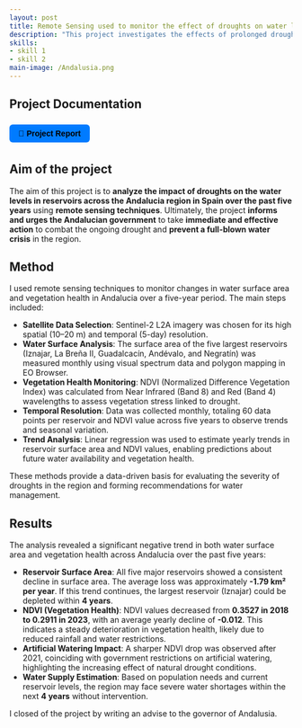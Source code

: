 ```yaml
---
layout: post
title: Remote Sensing used to monitor the effect of droughts on water levels in the water reservoirs in the region of Andalucia in Spain.
description: "This project investigates the effects of prolonged droughts on water reservoirs in Andalucia, Spain, using remote sensing data. By analyzing satellite imagery from Sentinel-2, it tracks changes in water surface area and vegetation health over the past five years. The goal is to identify trends in water scarcity and environmental degradation and provide actionable insights to help prevent a looming water crisis in the region. The project combines spatial analysis with policy recommendations to raise awareness and encourage faster government response." 
skills: 
- skill 1
- skill 2
main-image: /Andalusia.png
---
```

## Project Documentation
<div style="display: flex; flex-wrap: wrap; gap: 12px; margin-bottom: 20px;">

  <a href="/assets/Earth_Observation_Project_Jasper_Welgemoed.pdf" target="_blank" style="
    background-color: #007bff;
    color: black;
    padding: 8px 16px;
    border-radius: 6px;
    text-decoration: none;
    font-weight: bold;
    font-family: sans-serif;">
    📄 Project Report
  </a>

</div>

## Aim of the project

The aim of this project is to **analyze the impact of droughts on the water levels in reservoirs across the Andalucia region in Spain over the past five years** using **remote sensing techniques**. Ultimately, the project **informs and urges the Andalucian government** to take **immediate and effective action** to combat the ongoing drought and **prevent a full-blown water crisis** in the region.

## Method

I used remote sensing techniques to monitor changes in water surface area and vegetation health in Andalucia over a five-year period. The main steps included:

- **Satellite Data Selection**: Sentinel-2 L2A imagery was chosen for its high spatial (10–20 m) and temporal (5-day) resolution.
- **Water Surface Analysis**: The surface area of the five largest reservoirs (Iznajar, La Breña II, Guadalcacín, Andévalo, and Negratín) was measured monthly using visual spectrum data and polygon mapping in EO Browser.
- **Vegetation Health Monitoring**: NDVI (Normalized Difference Vegetation Index) was calculated from Near Infrared (Band 8) and Red (Band 4) wavelengths to assess vegetation stress linked to drought.
- **Temporal Resolution**: Data was collected monthly, totaling 60 data points per reservoir and NDVI value across five years to observe trends and seasonal variation.
- **Trend Analysis**: Linear regression was used to estimate yearly trends in reservoir surface area and NDVI values, enabling predictions about future water availability and vegetation health.

These methods provide a data-driven basis for evaluating the severity of droughts in the region and forming recommendations for water management.

## Results

The analysis revealed a significant negative trend in both water surface area and vegetation health across Andalucia over the past five years:

- **Reservoir Surface Area**: All five major reservoirs showed a consistent decline in surface area. The average loss was approximately **-1.79 km² per year**. If this trend continues, the largest reservoir (Iznajar) could be depleted within **4 years**.
- **NDVI (Vegetation Health)**: NDVI values decreased from **0.3527 in 2018 to 0.2911 in 2023**, with an average yearly decline of **-0.012**. This indicates a steady deterioration in vegetation health, likely due to reduced rainfall and water restrictions.
- **Artificial Watering Impact**: A sharper NDVI drop was observed after 2021, coinciding with government restrictions on artificial watering, highlighting the increasing effect of natural drought conditions.
- **Water Supply Estimation**: Based on population needs and current reservoir levels, the region may face severe water shortages within the next **4 years** without intervention.

I closed of the project by writing an advise to the governor of Andalusia. 


